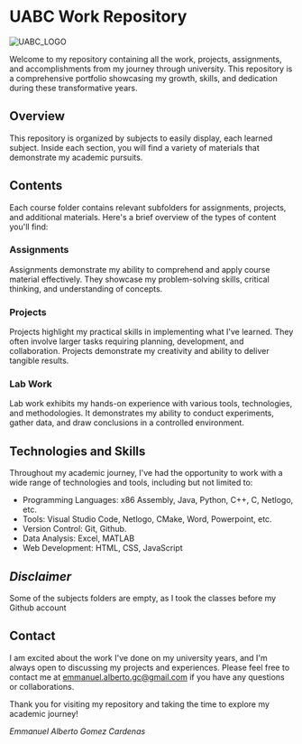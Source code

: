 # UABC Work Repository

![UABC_LOGO](https://static.wixstatic.com/media/d37dc4_aa9a938d426145dd89f2fb14f25ad814~mv2.png/v1/crop/x_532,y_247,w_1899,h_2526/fill/w_304,h_404,al_c,q_85,usm_0.66_1.00_0.01,enc_auto/Escudo_0%20(1).png)

Welcome to my repository containing all the work, projects, assignments, and accomplishments from my journey through university. This repository is a comprehensive portfolio showcasing my growth, skills, and dedication during these transformative years.

## Overview

This repository is organized by subjects to easily display, each learned subject. Inside each section, you will find a variety of materials that demonstrate my academic pursuits.

## Contents

Each course folder contains relevant subfolders for assignments, projects, and additional materials. Here's a brief overview of the types of content you'll find:

### Assignments

Assignments demonstrate my ability to comprehend and apply course material effectively. They showcase my problem-solving skills, critical thinking, and understanding of concepts.

### Projects

Projects highlight my practical skills in implementing what I've learned. They often involve larger tasks requiring planning, development, and collaboration. Projects demonstrate my creativity and ability to deliver tangible results.

### Lab Work

Lab work exhibits my hands-on experience with various tools, technologies, and methodologies. It demonstrates my ability to conduct experiments, gather data, and draw conclusions in a controlled environment.

## Technologies and Skills

Throughout my academic journey, I've had the opportunity to work with a wide range of technologies and tools, including but not limited to:

- Programming Languages: x86 Assembly, Java, Python, C++, C, Netlogo, etc.
- Tools: Visual Studio Code, Netlogo, CMake, Word, Powerpoint, etc.
- Version Control: Git, Github.
- Data Analysis: Excel, MATLAB
- Web Development: HTML, CSS, JavaScript

## _Disclaimer_ 

Some of the subjects folders are empty, as I took the classes before my Github account

## Contact

I am excited about the work I've done on my university years, and I'm always open to discussing my projects and experiences. Please feel free to contact me at [emmanuel.alberto.gc@gmail.com](mailto:emmanuel.alberto.gc@gmail.com) if you have any questions or collaborations.

Thank you for visiting my repository and taking the time to explore my academic journey!

*Emmanuel Alberto Gomez Cardenas*

